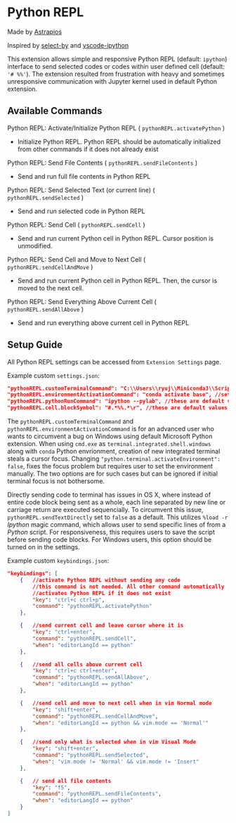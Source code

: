 # Python REPL
Made by [Astrapios](https://github.com/astrapios)

Inspired by [select-by](https://github.com/rioj7/select-by) and [vscode-ipython](https://github.com/pancho111203/vscode-ipython)

This extension allows simple and responsive Python REPL (default: `ipython`) interface to send selected codes or codes within user defined cell (default: `'# %%'`). The extension resulted from frustration with heavy and sometimes unresponsive communication with Jupyter kernel used in default Python extension.

## Available Commands
Python REPL: Activate/Initialize Python REPL ( `pythonREPL.activatePython` )
- Initialize Python REPL. Python REPL should be automatically initialized from other commands if it does not already exist

Python REPL: Send File Contents ( `pythonREPL.sendFileContents` )
- Send and run full file contents in Python REPL 

Python REPL: Send Selected Text (or current line) ( `pythonREPL.sendSelected` )
- Send and run selected code in Python REPL 

Python REPL: Send Cell ( `pythonREPL.sendCell` )
- Send and run current Python cell in Python REPL. Cursor position is unmodified.

Python REPL: Send Cell and Move to Next Cell ( `pythonREPL.sendCellAndMove` )
- Send and run current Python cell in Python REPL. Then, the cursor is moved to the next cell.

Python REPL: Send Everything Above Current Cell ( `pythonREPL.sendAllAbove` )
- Send and run everything above current cell in Python REPL

## Setup Guide
All Python REPL settings can be accessed from `Extension Settings` page.

Example custom `settings.json`:
```json
"pythonREPL.customTerminalCommand": "C:\\Users\\ryuj\\Miniconda3\\Scripts\\activate", //this is custom setup for setting correct environment on my machine
"pythonREPL.environmentActivationCommand": "conda activate base", //set a custom environment
"pythonREPL.pythonRunCommand": "ipython --pylab", //these are default values
"pythonREPL.cell.blockSymbol": "#.*%%.*\r", //these are default values
```
The `pythonREPL.customTerminalCommand` and `pythonREPL.environmentActivationCommand` is for an advanced user who wants to circumvent a bug on Windows using default Microsoft Python extension. When using `cmd.exe` as `terminal.integrated.shell.windows` along with `conda` Python envrionment, creation of new integrated terminal steals a cursor focus. Changing `"python.terminal.activateEnvironment": false`, fixes the focus problem but requires user to set the environment manually. The two options are for such cases but can be ignored if initial terminal focus is not bothersome.

Directly sending code to terminal has issues in OS X, where instead of entire code block being sent as a whole, each line separated by new line or carriage return are executed sequencially. To circumvent this issue, `pythonREPL.sendTextDirectly` set to `false` as a default. This utilizes `%load -r` *Ipython* magic command, which allows user to send specific lines of from a *Python* script. For responsiveness, this requires users to save the script before sending code blocks. For Windows users, this option should be turned on in the settings.

Example custom `keybindings.json`:
```json
"keybindings": [
    {   //activate Python REPL without sending any code
        //this command is not needed. All other command automatically
        //activates Python REPL if it does not exist
        "key": "ctrl+c ctrl+p",
        "command": "pythonREPL.activatePython"
    },

    {   //send current cell and leave cursor where it is
        "key": "ctrl+enter",
        "command": "pythonREPL.sendCell",
        "when": "editorLangId == python"
    },

    {   //send all cells above current cell
        "key": "ctrl+c ctrl+enter",
        "command": "pythonREPL.sendAllAbove",
        "when": "editorLangId == python"
    },

    {   //send cell and move to next cell when in vim Normal mode
        "key": "shift+enter",
        "command": "pythonREPL.sendCellAndMove",
        "when": "editorLangId == python && vim.mode == 'Normal'"
    },

    {   //send only what is selected when in vim Visual Mode
        "key": "shift+enter",
        "command": "pythonREPL.sendSelected",
        "when": "vim.mode != 'Normal' && vim.mode != 'Insert"
    },

    {   // send all file contents
        "key": "f5",
        "command": "pythonREPL.sendFileContents",
        "when": "editorLangId == python"
    }
]
```